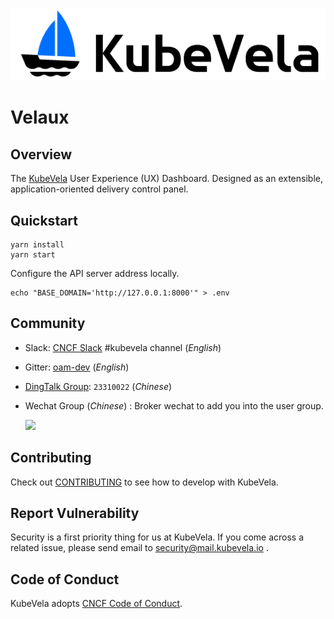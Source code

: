 ![alt](docs/images/KubeVela-03.png)

# Velaux

## Overview

The [KubeVela](https://github.com/oam-dev/kubevela) User Experience (UX) Dashboard. Designed as an extensible, application-oriented delivery control panel.

## Quickstart

```shell
yarn install
yarn start
```

Configure the API server address locally.

```shell
echo "BASE_DOMAIN='http://127.0.0.1:8000'" > .env
```

## Community

- Slack:  [CNCF Slack](https://slack.cncf.io/) #kubevela channel (*English*)
- Gitter: [oam-dev](https://gitter.im/oam-dev/community) (*English*)
- [DingTalk Group](https://page.dingtalk.com/wow/dingtalk/act/en-home): `23310022` (*Chinese*)
- Wechat Group (*Chinese*) : Broker wechat to add you into the user group.

  <img src="https://static.kubevela.net/images/barnett-wechat.jpg" width="200" />

## Contributing

Check out [CONTRIBUTING](./CONTRIBUTING.md) to see how to develop with KubeVela.

## Report Vulnerability

Security is a first priority thing for us at KubeVela. If you come across a related issue, please send email to security@mail.kubevela.io .

## Code of Conduct

KubeVela adopts [CNCF Code of Conduct](https://github.com/cncf/foundation/blob/master/code-of-conduct.md).
